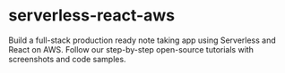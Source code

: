 # serverless-react-aws
Build a full-stack production ready note taking app using Serverless and React on AWS. Follow our step-by-step open-source tutorials with screenshots and code samples.

